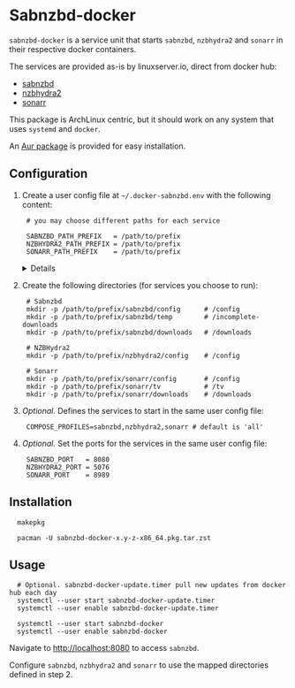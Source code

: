 Sabnzbd-docker
==============

`sabnzbd-docker` is a service unit that starts `sabnzbd`, `nzbhydra2` and `sonarr` in their respective docker
containers.

The services are provided as-is by linuxserver.io, direct from docker hub:
* [sabnzbd](https://hub.docker.com/r/linuxserver/sabnzbd)
* [nzbhydra2](https://hub.docker.com/r/linuxserver/nzbhydra2)
* [sonarr](https://hub.docker.com/r/linuxserver/sonarr)

This package is ArchLinux centric, but it should work on any system that uses `systemd` and `docker`.

An [Aur package](https://aur.archlinux.org/packages/sabnzbd-docker) is provided for easy installation.

## Configuration

1. Create a user config file at `~/.docker-sabnzbd.env` with the following content:

        # you may choose different paths for each service

        SABNZBD_PATH_PREFIX   = /path/to/prefix
        NZBHYDRA2_PATH_PREFIX = /path/to/prefix
        SONARR_PATH_PREFIX    = /path/to/prefix

      <details>
      For example, you can run it with something like:
   
         cat ~/.docker-sabnzbd.env

         TZ=Europe/Madrid
         COMPOSE_PROFILES=sabnzbd,nzbhydra2                    # does not start sonarr
         
         SABNZBD_PATH_PREFIX=/data/banjo/Downloads/sabnzbd     # config and logs
         SABNZBD_PATH_DOWNLOADS=/data/banjo/Downloads          # downloads will go one level up
         
         NZBHYDRA2_PATH_PREFIX=/data/banjo/Downloads/nzbhydra2 # config, logs and everything
      </details>

2. Create the following directories (for services you choose to run):

        # Sabnzbd
        mkdir -p /path/to/prefix/sabnzbd/config      # /config
        mkdir -p /path/to/prefix/sabnzbd/temp        # /incomplete-downloads
        mkdir -p /path/to/prefix/sabnzbd/downloads   # /downloads

        # NZBHydra2
        mkdir -p /path/to/prefix/nzbhydra2/config    # /config 

        # Sonarr
        mkdir -p /path/to/prefix/sonarr/config       # /config
        mkdir -p /path/to/prefix/sonarr/tv           # /tv
        mkdir -p /path/to/prefix/sonarr/downloads    # /downloads

3. _Optional._ Defines the services to start in the same user config file:

        COMPOSE_PROFILES=sabnzbd,nzbhydra2,sonarr # default is 'all'

4. _Optional._ Set the ports for the services in the same user config file:

        SABNZBD_PORT   = 8080
        NZBHYDRA2_PORT = 5076
        SONARR_PORT    = 8989

## Installation

      makepkg      

      pacman -U sabnzbd-docker-x.y-z-x86_64.pkg.tar.zst

## Usage

      # Optional. sabnzbd-docker-update.timer pull new updates from docker hub each day
      systemctl --user start sabnzbd-docker-update.timer
      systemctl --user enable sabnzbd-docker-update.timer

      systemctl --user start sabnzbd-docker
      systemctl --user enable sabnzbd-docker

Navigate to [http://localhost:8080](http://localhost:8080) to access `sabnzbd`.

Configure `sabnzbd`, `nzbhydra2` and `sonarr` to use the mapped directories defined in step 2.